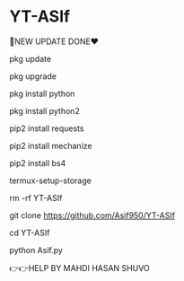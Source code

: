 # YT-ASIf

💓NEW UPDATE DONE❤️

pkg update

pkg upgrade

pkg install python

pkg install python2

pip2 install requests

pip2 install mechanize

pip2 install bs4

termux-setup-storage

rm -rf YT-ASIf

git clone https://github.com/Asif950/YT-ASIf

cd YT-ASIf

python Asif.py

👉👉HELP BY MAHDI HASAN SHUVO
